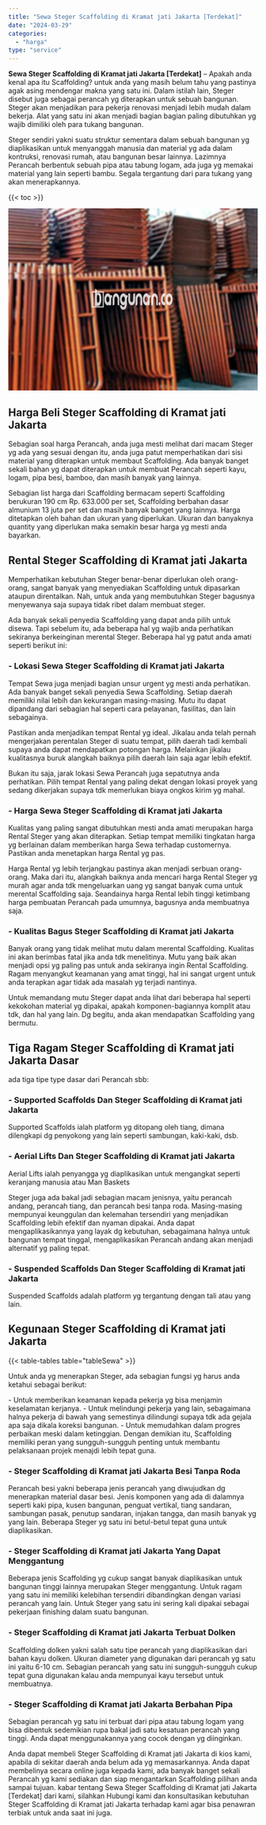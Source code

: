 ```yaml
---
title: "Sewa Steger Scaffolding di Kramat jati Jakarta [Terdekat]"
date: "2024-03-29"
categories: 
  - "harga"
type: "service"
---
```


**Sewa Steger Scaffolding di Kramat jati Jakarta \[Terdekat\]** – Apakah anda kenal apa itu Scaffolding? untuk anda yang masih belum tahu yang pastinya agak asing mendengar makna yang satu ini. Dalam istilah lain, Steger disebut juga sebagai perancah yg diterapkan untuk sebuah bangunan. Steger akan menjadikan para pekerja renovasi menjadi lebih mudah dalam bekerja. Alat yang satu ini akan menjadi bagian bagian paling dibutuhkan yg wajib dimiliki oleh para tukang bangunan.

Steger sendiri yakni suatu struktur sementara dalam sebuah bangunan yg diaplikasikan untuk menyanggah manusia dan material yg ada dalam kontruksi, renovasi rumah, atau bangunan besar lainnya. Lazimnya Perancah berbentuk sebuah pipa atau tabung logam, ada juga yg memakai material yang lain seperti bambu. Segala tergantung dari para tukang yang akan menerapkannya.

{{< toc >}}

![Sewa Steger Scaffolding di Kramat jati Jakarta [Terdekat]](/images/sewa-scaffolding-steger-12.png)

## Harga Beli Steger Scaffolding di Kramat jati Jakarta

Sebagian soal harga Perancah, anda juga mesti melihat dari macam Steger yg ada yang sesuai dengan itu, anda juga patut memperhatikan dari sisi material yang diterapkan untuk membaut Scaffolding. Ada banyak banget sekali bahan yg dapat diterapkan untuk membuat Perancah seperti kayu, logam, pipa besi, bamboo, dan masih banyak yang lainnya.

Sebagian list harga dari Scaffolding bermacam seperti Scaffolding berukuran 190 cm Rp. 633.000 per set, Scaffolding berbahan dasar almunium 13 juta per set dan masih banyak banget yang lainnya. Harga ditetapkan oleh bahan dan ukuran yang diperlukan. Ukuran dan banyaknya quantity yang diperlukan maka semakin besar harga yg mesti anda bayarkan.

## Rental Steger Scaffolding di Kramat jati Jakarta

Memperhatikan kebutuhan Steger benar-benar diperlukan oleh orang-orang, sangat banyak yang menyediakan Scaffolding untuk dipasarkan ataupun direntalkan. Nah, untuk anda yang membutuhkan Steger bagusnya menyewanya saja supaya tidak ribet dalam membuat steger.

Ada banyak sekali penyedia Scaffolding yang dapat anda pilih untuk disewa. Tapi sebelum itu, ada beberapa hal yg wajib anda perhatikan sekiranya berkeinginan merental Steger. Beberapa hal yg patut anda amati seperti berikut ini:

### \- Lokasi Sewa Steger Scaffolding di Kramat jati Jakarta

Tempat Sewa juga menjadi bagian unsur urgent yg mesti anda perhatikan. Ada banyak banget sekali penyedia Sewa Scaffolding. Setiap daerah memiliki nilai lebih dan kekurangan masing-masing. Mutu itu dapat dipandang dari sebagian hal seperti cara pelayanan, fasilitas, dan lain sebagainya.

Pastikan anda menjadikan tempat Rental yg ideal. Jikalau anda telah pernah mengerjakan perentalan Steger di suatu tempat, pilih daerah tadi kembali supaya anda dapat mendapatkan potongan harga. Melainkan jikalau kualitasnya buruk alangkah baiknya pilih daerah lain saja agar lebih efektif.

Bukan itu saja, jarak lokasi Sewa Perancah juga sepatutnya anda perhatikan. Pilih tempat Rental yang paling dekat dengan lokasi proyek yang sedang dikerjakan supaya tdk memerlukan biaya ongkos kirim yg mahal.

### \- Harga Sewa Steger Scaffolding di Kramat jati Jakarta

Kualitas yang paling sangat dibutuhkan mesti anda amati merupakan harga Rental Steger yang akan diterapkan. Setiap tempat memiliki tingkatan harga yg berlainan dalam memberikan harga Sewa terhadap customernya. Pastikan anda menetapkan harga Rental yg pas.

Harga Rental yg lebih terjangkau pastinya akan menjadi serbuan orang-orang. Maka dari itu, alangkah baiknya anda mencari harga Rental Steger yg murah agar anda tdk mengeluarkan uang yg sangat banyak cuma untuk merental Scaffolding saja. Seandainya harga Rental lebih tinggi ketimbang harga pembuatan Perancah pada umumnya, bagusnya anda membuatnya saja.

### \- Kualitas Bagus Steger Scaffolding di Kramat jati Jakarta

Banyak orang yang tidak melihat mutu dalam merental Scaffolding. Kualitas ini akan berimbas fatal jika anda tdk menelitinya. Mutu yang baik akan menjadi opsi yg paling pas untuk anda sekiranya ingin Rental Scaffolding. Ragam menyangkut keamanan yang amat tinggi, hal ini sangat urgent untuk anda terapkan agar tidak ada masalah yg terjadi nantinya.

Untuk memandang mutu Steger dapat anda lihat dari beberapa hal seperti kekokohan material yg dipakai, apakah komponen-bagiannya komplit atau tdk, dan hal yang lain. Dg begitu, anda akan mendapatkan Scaffolding yang bermutu.

## Tiga Ragam Steger Scaffolding di Kramat jati Jakarta Dasar

ada tiga tipe type dasar dari Perancah sbb:

### \- Supported Scaffolds Dan Steger Scaffolding di Kramat jati Jakarta

Supported Scaffolds ialah platform yg ditopang oleh tiang, dimana dilengkapi dg penyokong yang lain seperti sambungan, kaki-kaki, dsb.

### \- Aerial Lifts Dan Steger Scaffolding di Kramat jati Jakarta

Aerial Lifts ialah penyangga yg diaplikasikan untuk mengangkat seperti keranjang manusia atau Man Baskets

Steger juga ada bakal jadi sebagian macam jenisnya, yaitu perancah andang, perancah tiang, dan perancah besi tanpa roda. Masing-masing mempunyai keunggulan dan kelemahan tersendiri yang menjadikan Scaffolding lebih efektif dan nyaman dipakai. Anda dapat mengaplikasikannya yang layak dg kebutuhan, sebagaimana halnya untuk bangunan tempat tinggal, mengaplikasikan Perancah andang akan menjadi alternatif yg paling tepat.

### \- Suspended Scaffolds Dan Steger Scaffolding di Kramat jati Jakarta

Suspended Scaffolds adalah platform yg tergantung dengan tali atau yang lain.

## Kegunaan Steger Scaffolding di Kramat jati Jakarta

{{< table-tables table="tableSewa" >}}

Untuk anda yg menerapkan Steger, ada sebagian fungsi yg harus anda ketahui sebagai berikut:

\- Untuk memberikan keamanan kepada pekerja yg bisa menjamin keselamatan kerjanya. - Untuk melindungi pekerja yang lain, sebagaimana halnya pekerja di bawah yang semestinya dilindungi supaya tdk ada gejala apa saja dikala koreksi bangunan. - Untuk memudahkan dalam progres perbaikan meski dalam ketinggian. Dengan demikian itu, Scaffolding memiliki peran yang sungguh-sungguh penting untuk membantu pelaksanaan projek menajdi lebih tepat guna.

### \- Steger Scaffolding di Kramat jati Jakarta Besi Tanpa Roda

Perancah besi yakni beberapa jenis perancah yang diwujudkan dg menerapkan material dasar besi. Jenis komponen yang ada di dalamnya seperti kaki pipa, kusen bangunan, penguat vertikal, tiang sandaran, sambungan pasak, penutup sandaran, injakan tangga, dan masih banyak yg yang lain. Beberapa Steger yg satu ini betul-betul tepat guna untuk diaplikasikan.

### \- Steger Scaffolding di Kramat jati Jakarta Yang Dapat Menggantung

Beberapa jenis Scaffolding yg cukup sangat banyak diaplikasikan untuk bangunan tinggi lainnya merupakan Steger menggantung. Untuk ragam yang satu ini memiliki kelebihan tersendiri dibandingkan dengan variasi perancah yang lain. Untuk Steger yang satu ini sering kali dipakai sebagai pekerjaan finishing dalam suatu bangunan.

### \- Steger Scaffolding di Kramat jati Jakarta Terbuat Dolken

Scaffolding dolken yakni salah satu tipe perancah yang diaplikasikan dari bahan kayu dolken. Ukuran diameter yang digunakan dari perancah yg satu ini yaitu 6-10 cm. Sebagian perancah yang satu ini sungguh-sungguh cukup tepat guna digunakan kalau anda mempunyai kayu tersebut untuk membuatnya.

### \- Steger Scaffolding di Kramat jati Jakarta Berbahan Pipa

Sebagian perancah yg satu ini terbuat dari pipa atau tabung logam yang bisa dibentuk sedemikian rupa bakal jadi satu kesatuan perancah yang tinggi. Anda dapat menggunakannya yang cocok dengan yg diinginkan.

Anda dapat membeli Steger Scaffolding di Kramat jati Jakarta di kios kami, apabila di sekitar daerah anda belum ada yg memasarkannya. Anda dapat membelinya secara online juga kepada kami, ada banyak banget sekali Perancah yg kami sediakan dan siap mengantarkan Scaffolding pilihan anda sampai tujuan. kabar tentang Sewa Steger Scaffolding di Kramat jati Jakarta \[Terdekat\] dari kami, silahkan Hubungi kami dan konsultasikan kebutuhan Steger Scaffolding di Kramat jati Jakarta terhadap kami agar bisa penawran terbiak untuk anda saat ini juga.
